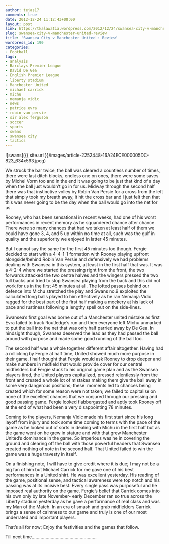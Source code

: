 ```yaml
---
author: tejas17
comments: true
date: 2012-12-24 11:12:43+00:00
layout: post
link: https://tkalawatia.wordpress.com/2012/12/24/swansea-city-v-manchester-united-review/
slug: swansea-city-v-manchester-united-review
title: 'Swansea City v Manchester United : Review'
wordpress_id: 190
categories:
- Football
tags:
- analysis
- Barclays Premier League
- David De Gea
- English Premier League
- liberty stadium
- Manchester United
- michael carrick
- michu
- nemanja vidic
- news
- patrice evra
- robin van persie
- sir alex ferguson
- soccer
- sports
- swans
- swansea city
- tactics
---
```


![swans]({{ site.url }}/images/article-2252448-16A24ECE000005DC-823_634x593.jpeg)

We struck the bar twice, the ball was cleared a countless number of times, there were last ditch blocks, endless one on ones, there were some saves by Michel Vorm too and in the end it was going to be just that kind of a day when the ball just wouldn’t go in for us. Midway through the second half there was that instinctive volley by Robin Van Persie for a cross from the left that simply took my breath away, it hit the cross bar and I just felt then that this was never going to be the day when the ball would go into the net for us.

Rooney, who has been sensational in recent weeks, had one of his worst performances in recent memory as he squandered chance after chance. There were so many chances that had we taken at least half of them we could have gone 3, 4, and 5 up within no time at all, such was the gulf in quality and the superiority we enjoyed in latter 45 minutes.

But I cannot say the same for the first 45 minutes too though. Fergie decided to start with a 4-4-1-1 formation with Rooney playing upfront alongside/behind Robin Van Persie and defensively we had problems dealing with Swansea in this system, at least in the first half that was. It was a 4-2-4 where we started the pressing right from the front, the two forwards attacked the two centre halves and the wingers pressed the two full backs and tried to stop Swansea playing from the back and this did not work for us in the first 45 minutes at all. The lofted passes behind our defence into Michu stretched the play and Swans no.9 exploited the calculated long balls played to him effectively as he ran Nemanja Vidic ragged for the best part of the first half making a mockery at his lack of pace and rustiness following a lengthy spell out on the side-lines.

Swansea’s first goal was borne out of a Manchester united mistake as first Evra failed to track Routledge’s run and then everyone left Michu unmarked to put the ball into the net that was only half parried away by De Gea. In hindsight though, Swansea deserved the lead as they had passed the ball around with purpose and made some good running of the ball too.

The second half was a whole together different affair altogether. Having had a rollicking by Fergie at half time, United showed much more purpose in their game. I half thought that Fergie would ask Rooney to drop deeper and make numbers in midfield that would provide cover for our central midfielders but Fergie stuck to his original game plan and as the Swansea players tired, the United players capitalized, pressed relentlessly from the front and created a whole lot of mistakes making them give the ball away in some very dangerous positions; these  moments led to chances being created which for some reason were not taken; we failed to capitalise on none of the excellent chances that we conjured through our pressing and good passing game. Fergie looked flabbergasted and aptly took Rooney off at the end of what had been a very disappointing 78 minutes.

Coming to the players, Nemanja Vidic made his first start since his long layoff from injury and took some time coming to terms with the pace of the game as he looked out of sorts in dealing with Michu in the first half but as the game went on he grew in stature and with that grew Manchester United’s dominance in the game. So imperious was he in covering the ground and clearing off the ball with those powerful headers that Swansea created nothing of note in the second half. That United failed to win the game was a huge travesty in itself.

On a finishing note, I will have to give credit where it is due; I may not be a big fan of him but Michael Carrick for me gave one of his best performances in a United shirt. He was excellent yesterday. His reading of the game, positional sense, and tactical awareness were top notch and his passing was at its incisive best. Every single pass was purposeful and he imposed real authority on the game. Fergie’s belief that Carrick comes into his own only by late November- early December ran so true across the Liberty stadium yesterday as he gave a performance of real class and was my Man of the Match. In an era of smash and grab midfielders Carrick brings a sense of calmness to our game and truly is one of our most underrated and important players.

That’s all for now; Enjoy the festivities and the games that follow.

Till next time……………………………………………
